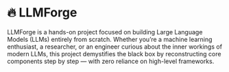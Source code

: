 # 🔥 LLMForge

LLMForge is a hands-on project focused on building Large Language Models (LLMs) entirely from scratch. Whether you’re a machine learning enthusiast, a researcher, or an engineer curious about the inner workings of modern LLMs, this project demystifies the black box by reconstructing core components step by step — with zero reliance on high-level frameworks.
